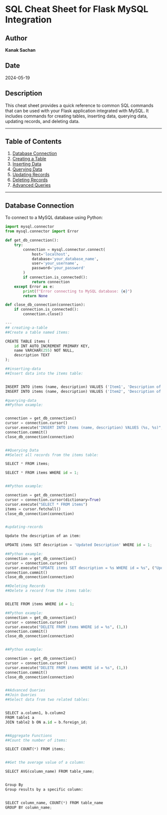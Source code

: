 # SQL Cheat Sheet for Flask MySQL Integration

## Author

**Kanak Sachan**

## Date

2024-05-19

## Description

This cheat sheet provides a quick reference to common SQL commands that can be used with your Flask application integrated with MySQL. It includes commands for creating tables, inserting data, querying data, updating records, and deleting data.

---

## Table of Contents

1. [Database Connection](#database-connection)
2. [Creating a Table](#creating-a-table)
3. [Inserting Data](#inserting-data)
4. [Querying Data](#querying-data)
5. [Updating Records](#updating-records)
6. [Deleting Records](#deleting-records)
7. [Advanced Queries](#advanced-queries)

---

## Database Connection

To connect to a MySQL database using Python:

```python
import mysql.connector
from mysql.connector import Error

def get_db_connection():
    try:
        connection = mysql.connector.connect(
            host='localhost',
            database='your_database_name',
            user='your_username',
            password='your_password'
        )
        if connection.is_connected():
            return connection
    except Error as e:
        print(f"Error connecting to MySQL database: {e}")
        return None

def close_db_connection(connection):
    if connection.is_connected():
        connection.close()

---
## creating-a-table
##Create a table named items:

CREATE TABLE items (
    id INT AUTO_INCREMENT PRIMARY KEY,
    name VARCHAR(255) NOT NULL,
    description TEXT
);

##inserting-data
##Insert data into the items table:


INSERT INTO items (name, description) VALUES ('Item1', 'Description of Item1');
INSERT INTO items (name, description) VALUES ('Item2', 'Description of Item2');

#querying-data
##Python example:


connection = get_db_connection()
cursor = connection.cursor()
cursor.execute("INSERT INTO items (name, description) VALUES (%s, %s)", ("Item1", "Description of Item1"))
connection.commit()
close_db_connection(connection)


##Querying Data
##Select all records from the items table:

SELECT * FROM items;

SELECT * FROM items WHERE id = 1;


##Python example:

connection = get_db_connection()
cursor = connection.cursor(dictionary=True)
cursor.execute("SELECT * FROM items")
items = cursor.fetchall()
close_db_connection(connection)


#updating-records

Update the description of an item:

UPDATE items SET description = 'Updated Description' WHERE id = 1;

##Python example:
connection = get_db_connection()
cursor = connection.cursor()
cursor.execute("UPDATE items SET description = %s WHERE id = %s", ("Updated Description", 1))
connection.commit()
close_db_connection(connection)

##Deleting Records
##Delete a record from the items table:


DELETE FROM items WHERE id = 1;

##Python example:
connection = get_db_connection()
cursor = connection.cursor()
cursor.execute("DELETE FROM items WHERE id = %s", (1,))
connection.commit()
close_db_connection(connection)


##Python example:

connection = get_db_connection()
cursor = connection.cursor()
cursor.execute("DELETE FROM items WHERE id = %s", (1,))
connection.commit()
close_db_connection(connection)


##Advanced Queries
##Join Queries
##Select data from two related tables:


SELECT a.column1, b.column2
FROM table1 a
JOIN table2 b ON a.id = b.foreign_id;


##Aggregate Functions
##Count the number of items:

SELECT COUNT(*) FROM items;


##Get the average value of a column:

SELECT AVG(column_name) FROM table_name;


Group By
Group results by a specific column:


SELECT column_name, COUNT(*) FROM table_name
GROUP BY column_name;
```
